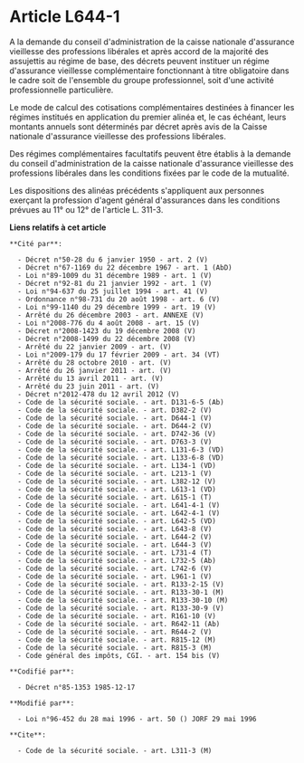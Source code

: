 # Article L644-1

A la demande du conseil d'administration de la caisse nationale d'assurance vieillesse des professions libérales et après
accord de la majorité des assujettis au régime de base, des décrets peuvent instituer un régime d'assurance vieillesse
complémentaire fonctionnant à titre obligatoire dans le cadre soit de l'ensemble du groupe professionnel, soit d'une activité
professionnelle particulière. 

Le mode de calcul des cotisations complémentaires destinées à financer les régimes institués en application du premier alinéa
et, le cas échéant, leurs montants annuels sont déterminés par décret après avis de la Caisse nationale d'assurance
vieillesse des professions libérales.

Des régimes complémentaires facultatifs peuvent être établis à la demande du conseil d'administration de la caisse nationale
d'assurance vieillesse des professions libérales dans les conditions fixées par le code de la mutualité. 

Les dispositions des alinéas précédents s'appliquent aux personnes exerçant la profession d'agent général d'assurances dans
les conditions prévues au 11° ou 12° de l'article L. 311-3.

**Liens relatifs à cet article**

	**Cité par**:

	  - Décret n°50-28 du 6 janvier 1950 - art. 2 (V)
	  - Décret n°67-1169 du 22 décembre 1967 - art. 1 (AbD)
	  - Loi n°89-1009 du 31 décembre 1989 - art. 1 (V)
	  - Décret n°92-81 du 21 janvier 1992 - art. 1 (V)
	  - Loi n°94-637 du 25 juillet 1994 - art. 41 (V)
	  - Ordonnance n°98-731 du 20 août 1998 - art. 6 (V)
	  - Loi n°99-1140 du 29 décembre 1999 - art. 19 (V)
	  - Arrêté du 26 décembre 2003 - art. ANNEXE (V)
	  - Loi n°2008-776 du 4 août 2008 - art. 15 (V)
	  - Décret n°2008-1423 du 19 décembre 2008 (V)
	  - Décret n°2008-1499 du 22 décembre 2008 (V)
	  - Arrêté du 22 janvier 2009 - art. (V)
	  - Loi n°2009-179 du 17 février 2009 - art. 34 (VT)
	  - Arrêté du 28 octobre 2010 - art. (V)
	  - Arrêté du 26 janvier 2011 - art. (V)
	  - Arrêté du 13 avril 2011 - art. (V)
	  - Arrêté du 23 juin 2011 - art. (V)
	  - Décret n°2012-478 du 12 avril 2012 (V)
	  - Code de la sécurité sociale. - art. D131-6-5 (Ab)
	  - Code de la sécurité sociale. - art. D382-2 (V)
	  - Code de la sécurité sociale. - art. D644-1 (V)
	  - Code de la sécurité sociale. - art. D644-2 (V)
	  - Code de la sécurité sociale. - art. D742-36 (V)
	  - Code de la sécurité sociale. - art. D763-3 (V)
	  - Code de la sécurité sociale. - art. L131-6-3 (VD)
	  - Code de la sécurité sociale. - art. L133-6-8 (VD)
	  - Code de la sécurité sociale. - art. L134-1 (VD)
	  - Code de la sécurité sociale. - art. L213-1 (V)
	  - Code de la sécurité sociale. - art. L382-12 (V)
	  - Code de la sécurité sociale. - art. L613-1 (VD)
	  - Code de la sécurité sociale. - art. L615-1 (T)
	  - Code de la sécurité sociale. - art. L641-4-1 (V)
	  - Code de la sécurité sociale. - art. L642-4-1 (V)
	  - Code de la sécurité sociale. - art. L642-5 (VD)
	  - Code de la sécurité sociale. - art. L643-8 (V)
	  - Code de la sécurité sociale. - art. L644-2 (V)
	  - Code de la sécurité sociale. - art. L644-3 (V)
	  - Code de la sécurité sociale. - art. L731-4 (T)
	  - Code de la sécurité sociale. - art. L732-5 (Ab)
	  - Code de la sécurité sociale. - art. L742-6 (V)
	  - Code de la sécurité sociale. - art. L961-1 (V)
	  - Code de la sécurité sociale. - art. R133-2-15 (V)
	  - Code de la sécurité sociale. - art. R133-30-1 (M)
	  - Code de la sécurité sociale. - art. R133-30-10 (M)
	  - Code de la sécurité sociale. - art. R133-30-9 (V)
	  - Code de la sécurité sociale. - art. R161-10 (V)
	  - Code de la sécurité sociale. - art. R642-11 (Ab)
	  - Code de la sécurité sociale. - art. R644-2 (V)
	  - Code de la sécurité sociale. - art. R815-12 (M)
	  - Code de la sécurité sociale. - art. R815-3 (M)
	  - Code général des impôts, CGI. - art. 154 bis (V)

	**Codifié par**:

	  - Décret n°85-1353 1985-12-17

	**Modifié par**:

	  - Loi n°96-452 du 28 mai 1996 - art. 50 () JORF 29 mai 1996

	**Cite**:

	  - Code de la sécurité sociale. - art. L311-3 (M)
